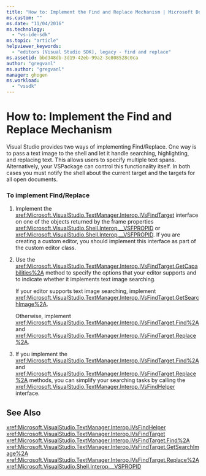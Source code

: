```yaml
---
title: "How to: Implement the Find and Replace Mechanism | Microsoft Docs"
ms.custom: ""
ms.date: "11/04/2016"
ms.technology: 
  - "vs-ide-sdk"
ms.topic: "article"
helpviewer_keywords: 
  - "editors [Visual Studio SDK], legacy - find and replace"
ms.assetid: bbd348db-3d19-42eb-99a2-3e808528c0ca
author: "gregvanl"
ms.author: "gregvanl"
manager: ghogen
ms.workload: 
  - "vssdk"
---
```

# How to: Implement the Find and Replace Mechanism
Visual Studio provides two ways of implementing Find/Replace. One way is to pass a text image to the shell and let it handle searching, highlighting, and replacing text. This allows users to specify multiple text spans. Alternatively, your VSPackage can control this functionality itself. In both cases you must notify the shell about the current target and the targets for all open documents.  
  
### To implement Find/Replace  
  
1.  Implement the <xref:Microsoft.VisualStudio.TextManager.Interop.IVsFindTarget> interface on one of the objects returned by the frame properties <xref:Microsoft.VisualStudio.Shell.Interop.__VSFPROPID> or <xref:Microsoft.VisualStudio.Shell.Interop.__VSFPROPID>. If you are creating a custom editor, you should implement this interface as part of the custom editor class.  
  
2.  Use the <xref:Microsoft.VisualStudio.TextManager.Interop.IVsFindTarget.GetCapabilities%2A> method to specify the options that your editor supports and to indicate whether it implements text image searching.  
  
     If your editor supports text image searching, implement <xref:Microsoft.VisualStudio.TextManager.Interop.IVsFindTarget.GetSearchImage%2A>.  
  
     Otherwise, implement <xref:Microsoft.VisualStudio.TextManager.Interop.IVsFindTarget.Find%2A> and <xref:Microsoft.VisualStudio.TextManager.Interop.IVsFindTarget.Replace%2A>.  
  
3.  If you implement the <xref:Microsoft.VisualStudio.TextManager.Interop.IVsFindTarget.Find%2A> and <xref:Microsoft.VisualStudio.TextManager.Interop.IVsFindTarget.Replace%2A> methods, you can simplify your searching tasks by calling the <xref:Microsoft.VisualStudio.TextManager.Interop.IVsFindHelper> interface.  
  
## See Also  
 <xref:Microsoft.VisualStudio.TextManager.Interop.IVsFindHelper>   
 <xref:Microsoft.VisualStudio.TextManager.Interop.IVsFindTarget>   
 <xref:Microsoft.VisualStudio.TextManager.Interop.IVsFindTarget.Find%2A>   
 <xref:Microsoft.VisualStudio.TextManager.Interop.IVsFindTarget.GetSearchImage%2A>   
 <xref:Microsoft.VisualStudio.TextManager.Interop.IVsFindTarget.Replace%2A>   
 <xref:Microsoft.VisualStudio.Shell.Interop.__VSPROPID>